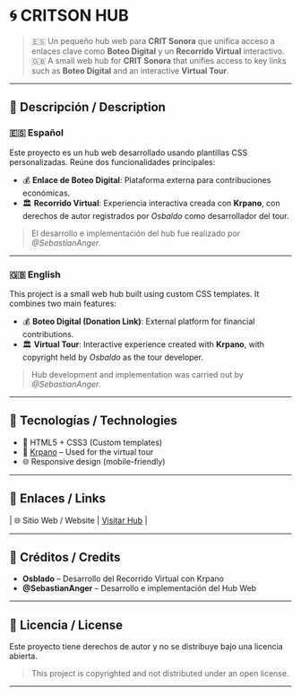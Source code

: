 # 🌀 CRITSON HUB

> 🇪🇸 Un pequeño hub web para **CRIT Sonora** que unifica acceso a enlaces clave como **Boteo Digital** y un **Recorrido Virtual** interactivo.  
> 🇬🇧 A small web hub for **CRIT Sonora** that unifies access to key links such as **Boteo Digital** and an interactive **Virtual Tour**.

---

## 📌 Descripción / Description

### 🇪🇸 Español
Este proyecto es un hub web desarrollado usando plantillas CSS personalizadas. Reúne dos funcionalidades principales:

- 💰 **Enlace de Boteo Digital**: Plataforma externa para contribuciones económicas.
- 🏛️ **Recorrido Virtual**: Experiencia interactiva creada con **Krpano**, con derechos de autor registrados por *Osbaldo* como desarrollador del tour.

> El desarrollo e implementación del hub fue realizado por *@SebastianAnger*.

---

### 🇬🇧 English
This project is a small web hub built using custom CSS templates. It combines two main features:

- 💰 **Boteo Digital (Donation Link)**: External platform for financial contributions.
- 🏛️ **Virtual Tour**: Interactive experience created with **Krpano**, with copyright held by *Osbaldo* as the tour developer.

> Hub development and implementation was carried out by *@SebastianAnger*.

---

## 🚀 Tecnologías / Technologies

- 🧩 HTML5 + CSS3 (Custom templates)
- 🎥 [Krpano](https://krpano.com/) – Used for the virtual tour
- 🌐 Responsive design (mobile-friendly)

---

## 🔗 Enlaces / Links
| 🌐 Sitio Web / Website | [Visitar Hub](https://critsonhub.netlify.app/)  |

---

## 👥 Créditos / Credits

- **Osblado** – Desarrollo del Recorrido Virtual con Krpano  
- **@SebastianAnger** – Desarrollo e implementación del Hub Web

---

## 📝 Licencia / License

Este proyecto tiene derechos de autor y no se distribuye bajo una licencia abierta.
> This project is copyrighted and not distributed under an open license.
---

